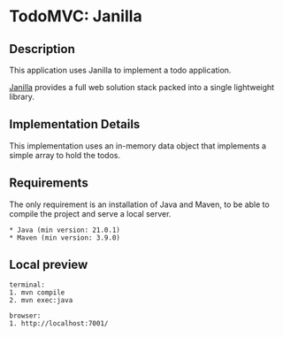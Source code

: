 # TodoMVC: Janilla

## Description

This application uses Janilla to implement a todo application.

[Janilla](https://janilla.com/) provides a full web solution stack packed into a single lightweight library.

## Implementation Details

This implementation uses an in-memory data object that implements a simple array to hold the todos.

## Requirements

The only requirement is an installation of Java and Maven, to be able to compile the project and serve a local server.

```
* Java (min version: 21.0.1)
* Maven (min version: 3.9.0)
```

## Local preview

```
terminal:
1. mvn compile
2. mvn exec:java

browser:
1. http://localhost:7001/
```
